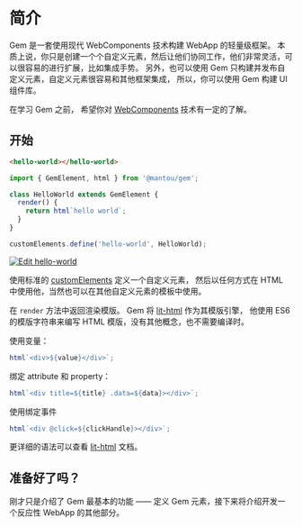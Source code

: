 # 简介

Gem 是一套使用现代 WebComponents 技术构建 WebApp 的轻量级框架。
本质上说，你只是创建一个个自定义元素，然后让他们协同工作，他们非常灵活，可以很容易的进行扩展，比如集成手势。
另外，也可以使用 Gem 只构建并发布自定义元素，自定义元素很容易和其他框架集成，
所以，你可以使用 Gem 构建 UI 组件库。

在学习 Gem 之前，
希望你对 [WebComponents](https://developer.mozilla.org/en-US/docs/Web/Web_Components) 技术有一定的了解。

## 开始

```html
<hello-world></hello-world>
```

```js
import { GemElement, html } from '@mantou/gem';

class HelloWorld extends GemElement {
  render() {
    return html`hello world`;
  }
}

customElements.define('hello-world', HelloWorld);
```

[![Edit hello-world](https://codesandbox.io/static/img/play-codesandbox.svg)](https://codesandbox.io/s/hello-world-llky3?fontsize=14&hidenavigation=1&theme=dark)

使用标准的 [customElements](https://developer.mozilla.org/en-US/docs/Web/API/Window/customElements) 定义一个自定义元素，
然后以任何方式在 HTML 中使用他，当然也可以在其他自定义元素的模板中使用。

在 `render` 方法中返回渲染模版。 Gem 将 [lit-html](https://github.com/Polymer/lit-html) 作为其模版引擎，
他使用 ES6 的模版字符串来编写 HTML 模版，没有其他概念，也不需要编译时。

使用变量：

```js
html`<div>${value}</div>`;
```

绑定 attribute 和 property：

```js
html`<div title=${title} .data=${data}></div>`;
```

使用绑定事件

```js
html`<div @click=${clickHandle}></div>`;
```

更详细的语法可以查看 [lit-html](https://lit-html.polymer-project.org/guide) 文档。

## 准备好了吗？

刚才只是介绍了 Gem 最基本的功能 —— 定义 Gem 元素，接下来将介绍开发一个反应性 WebApp 的其他部分。
